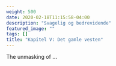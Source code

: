```yaml
---
weight: 500
date: 2020-02-18T11:15:58-04:00
description: "Svagelig og bedrevidende"
featured_image: ""
tags: []
title: "Kapitel V: Det gamle vesten"
---
```


The unmasking of ...
